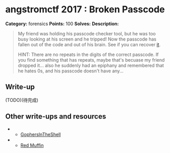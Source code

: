 # angstromctf 2017 : Broken Passcode

**Category:** forensics
**Points:** 100
**Solves:** 
**Description:**

> My friend was holding his passcode checker tool, but he was too busy looking at his screen and he tripped! Now the passcode has fallen out of the code and out of his brain. See if you can recover [it](brokenpasscode.apk).
>
> HINT: There are no repeats in the digits of the correct passcode. If you find something that has repeats, maybe that's becuase my friend dropped it... also he suddenly had an epiphany and remembered that he hates 0s, and his passcode doesn't have any...

## Write-up

(TODO)(待完成)

## Other write-ups and resources
* * [GophersInTheShell](https://github.com/e-beach/CTFs/blob/master/angstrom2017/brokenpasscode/README.md)
* * [Red Muffin](https://github.com/shyue/CTF-Writeups/blob/master/angstromCTF%202017/Broken%20Passcode/Solution.MD)
